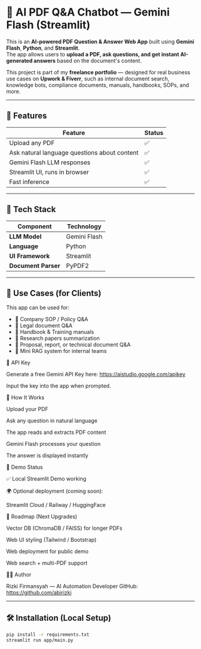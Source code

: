 # 📄 AI PDF Q&A Chatbot — Gemini Flash (Streamlit)

This is an **AI-powered PDF Question & Answer Web App** built using **Gemini Flash**, **Python**, and **Streamlit**.  
The app allows users to **upload a PDF, ask questions, and get instant AI-generated answers** based on the document's content.

This project is part of my **freelance portfolio** — designed for real business use cases on **Upwork & Fiverr**, such as internal document search, knowledge bots, compliance documents, manuals, handbooks, SOPs, and more.

---

## 🚀 Features

| Feature | Status |
|---------|---------|
| Upload any PDF | ✅ |
| Ask natural language questions about content | ✅ |
| Gemini Flash LLM responses | ✅ |
| Streamlit UI, runs in browser | ✅ |
| Fast inference | ✅ |

---

## 🧰 Tech Stack

| Component | Technology |
|-----------|------------|
| **LLM Model** | Gemini Flash |
| **Language** | Python |
| **UI Framework** | Streamlit |
| **Document Parser** | PyPDF2 |

---

## 📌 Use Cases (for Clients)

This app can be used for:

- 📌 Company SOP / Policy Q&A
- 📌 Legal document Q&A
- 📌 Handbook & Training manuals
- 📌 Research papers summarization
- 📌 Proposal, report, or technical document Q&A
- 📌 Mini RAG system for internal teams

🔑 API Key

Generate a free Gemini API Key here:
https://aistudio.google.com/apikey

Input the key into the app when prompted.

📌 How It Works

Upload your PDF

Ask any question in natural language

The app reads and extracts PDF content

Gemini Flash processes your question

The answer is displayed instantly

📌 Demo Status

✅ Local Streamlit Demo working

🌍 Optional deployment (coming soon):

Streamlit Cloud / Railway / HuggingFace

📌 Roadmap (Next Upgrades)

 Vector DB (ChromaDB / FAISS) for longer PDFs

 Web UI styling (Tailwind / Bootstrap)

 Web deployment for public demo

 Web search + multi-PDF support

🧑‍💻 Author

Rizki Firmansyah — AI Automation Developer
GitHub: https://github.com/abirizki

---

## 🛠️ Installation (Local Setup)

```bash
pip install -r requirements.txt
streamlit run app/main.py
